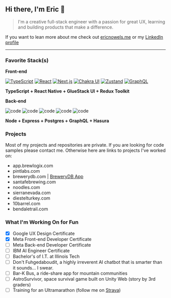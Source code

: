 ## Hi there, I'm Eric 👋

> I'm a creative full-stack engineer with a passion for great UX, learning and building products that make a difference.

If you want to lean more about me check out [ericnowels.me](https://ericnowels.me) or my [LinkedIn profile](https://www.linkedin.com/in/ericnowels/)

___

### Favorite Stack(s)

**Front-end**

[![TypeScript](https://img.shields.io/badge/TypeScript-3178C6.svg?style=for-the-badge&logo=TypeScript&logoColor=white)](https://www.typescriptlang.org/) 
[![React](https://img.shields.io/badge/React-61DAFB.svg?style=for-the-badge&logo=React&logoColor=black)]([https://www.typescriptlang.org/](https://react.dev/)) 
[![Next.js](https://img.shields.io/badge/Next.js-000000.svg?style=for-the-badge&logo=nextdotjs&logoColor=white)](https://nextjs.org/) 
[![Chakra UI](https://img.shields.io/badge/Chakra%20UI-319795.svg?style=for-the-badge&logo=Chakra-UI&logoColor=white)](https://v2.chakra-ui.com/) 
[![Zustand](https://img.shields.io/badge/Redux-764ABC.svg?style=for-the-badge&logo=Redux&logoColor=white)](https://github.com/pmndrs/zustand) 
[![GraphQL](https://img.shields.io/badge/GraphQL-E10098.svg?style=for-the-badge&logo=GraphQL&logoColor=white)](https://www.graphql.org/) 

 **TypeScript + React Native + GlueStack UI + Redux Toolkit**


**Back-end**

![code](https://img.shields.io/badge/Node.js-5FA04E.svg?style=for-the-badge&logo=nodedotjs&logoColor=white)
![code](https://img.shields.io/badge/Python-3776AB.svg?style=for-the-badge&logo=Python&logoColor=white)
![code](https://img.shields.io/badge/AWS%20Amplify-FF9900.svg?style=for-the-badge&logo=AWS-Amplify&logoColor=white)
![code](https://img.shields.io/badge/Amazon%20DynamoDB-4053D6.svg?style=for-the-badge&logo=Amazon-DynamoDB&logoColor=white)
![code](https://img.shields.io/badge/Flask-000000.svg?style=for-the-badge&logo=Flask&logoColor=white)

**Node + Express + Postgres + GraphQL + Hasura**


### Projects

Most of my projects and repositories are private. If you are looking for code samples please contact me. Otherwise here are links to projects I've worked on:

- app.brewlogix.com
- pintlabs.com
- brewerydb.com | [BreweryDB App](https://apps.apple.com/us/app/brewerydb/id6449491682)
- santafebrewing.com
- noodles.com
- sierranevada.com
- diestelturkey.com
- 10barrel.com
- bendaletrail.com


### What I'm Working On for Fun

- [x] Google UX Design Certificate
- [x] Meta Front-end Developer Certificate
- [ ] Meta Back-end Developer Certificate
- [ ] IBM AI Engineer Certificate
- [ ] Bachelor's of I.T. at Illinois Tech
- [ ] Don't Fuhgedaboudit, a highly irreverent AI chatbot that is smarter than it sounds... I swear.
- [ ] Bar-K Bus, a ride-share app for mountain communities
- [ ] AstroSurvivor, space survival game built on Unity Web (story by 3rd graders)
- [ ] Training for an Ultramarathon (follow me on [Strava](https://www.strava.com/athletes/554186))
